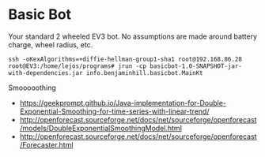 
# Basic Bot

Your standard 2 wheeled EV3 bot.
No assumptions are made around battery charge, wheel radius, etc.


    ssh -oKexAlgorithms=+diffie-hellman-group1-sha1 root@192.168.86.28
    root@EV3:/home/lejos/programs# jrun -cp basicbot-1.0-SNAPSHOT-jar-with-dependencies.jar info.benjaminhill.basicbot.MainKt
    
    
Smooooothing

* https://geekprompt.github.io/Java-implementation-for-Double-Exponential-Smoothing-for-time-series-with-linear-trend/
* http://openforecast.sourceforge.net/docs/net/sourceforge/openforecast/models/DoubleExponentialSmoothingModel.html
* http://openforecast.sourceforge.net/docs/net/sourceforge/openforecast/Forecaster.html
